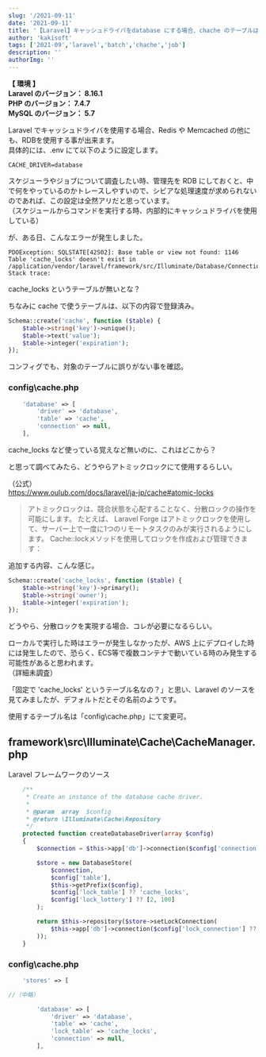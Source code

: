 ```yaml
---
slug: '/2021-09-11'
date: '2021-09-11'
title: '【Laravel】キャッシュドライバをdatabase にする場合、chache のテーブルは２つ必要'
author: 'kakisoft'
tags: ['2021-09','laravel','batch','chache','job']
description: ''
authorImg: ''
---
```


**【 環境 】**  
**Laravel のバージョン： 8.16.1**  
**PHP のバージョン： 7.4.7**  
**MySQL のバージョン： 5.7**  


Laravel でキャッシュドライバを使用する場合、Redis や Memcached の他にも、RDBを使用する事が出来ます。  
具体的には、.env にて以下のように設定します。
```
CACHE_DRIVER=database
```

スケジューラやジョブについて調査したい時、管理先を RDB にしておくと、中で何をやっているのかトレースしやすいので、シビアな処理速度が求められないのであれば、この設定は全然アリだと思っています。  
（スケジュールからコマンドを実行する時、内部的にキャッシュドライバを使用している）  

が、ある日、こんなエラーが発生しました。  
```
PDOException: SQLSTATE[42S02]: Base table or view not found: 1146 Table 'cache_locks' doesn't exist in /application/vendor/laravel/framework/src/Illuminate/Database/Connection.php:485
Stack trace:
```

cache_locks というテーブルが無いとな？  

ちなみに cache で使うテーブルは、以下の内容で登録済み。  

```php
Schema::create('cache', function ($table) {
    $table->string('key')->unique();
    $table->text('value');
    $table->integer('expiration');
});
```

コンフィグでも、対象のテーブルに誤りがない事を確認。  

### config\cache.php
```php
    'database' => [
        'driver' => 'database',
        'table' => 'cache',
        'connection' => null,
    ],
```

cache_locks など使っている覚えなど無いのに、これはどこから？  

と思って調べてみたら、どうやらアトミックロックにて使用するらしい。  

（公式）  
https://www.oulub.com/docs/laravel/ja-jp/cache#atomic-locks  


> アトミックロックは、競合状態を心配することなく、分散ロックの操作を可能にします。
> たとえば、 Laravel Forge はアトミックロックを使用して、サーバー上で一度に1つのリモートタスクのみが実行されるようにします。 
> Cache::lockメソッドを使用してロックを作成および管理できます：


追加する内容、こんな感じ。  
```php
Schema::create('cache_locks', function ($table) {
    $table->string('key')->primary();
    $table->string('owner');
    $table->integer('expiration');
});
```

どうやら、分散ロックを実現する場合、コレが必要になるらしい。  

ローカルで実行した時はエラーが発生しなかったが、AWS 上にデプロイした時には発生したので、恐らく、ECS等で複数コンテナで動いている時のみ発生する可能性があると思われます。  
（詳細未調査）  

「固定で 'cache_locks' というテーブル名なの？」と思い、Laravel のソースを見てみましたが、デフォルトだとその名前のようです。  

使用するテーブル名は「config\cache.php」にて変更可。  

## framework\src\Illuminate\Cache\CacheManager.php
Laravel フレームワークのソース
```php
    /**
     * Create an instance of the database cache driver.
     *
     * @param  array  $config
     * @return \Illuminate\Cache\Repository
     */
    protected function createDatabaseDriver(array $config)
    {
        $connection = $this->app['db']->connection($config['connection'] ?? null);

        $store = new DatabaseStore(
            $connection,
            $config['table'],
            $this->getPrefix($config),
            $config['lock_table'] ?? 'cache_locks',
            $config['lock_lottery'] ?? [2, 100]
        );

        return $this->repository($store->setLockConnection(
            $this->app['db']->connection($config['lock_connection'] ?? $config['connection'] ?? null)
        ));
    }
```

### config\cache.php

```php
    'stores' => [

//（中略）

        'database' => [
            'driver' => 'database',
            'table' => 'cache',
            'lock_table' => 'cache_locks',
            'connection' => null,
        ],
```

